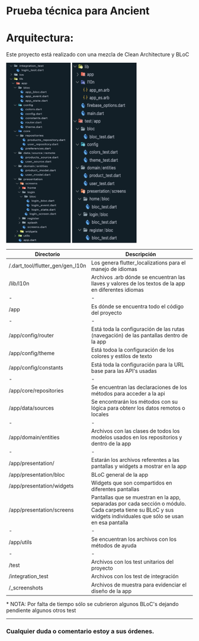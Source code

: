 # Prueba técnica para Ancient
# Arquitectura:

Este proyecto está realizado con una mezcla de Clean Architecture y BLoC

<img src="_screenshots/arq1.png"  width="174" height="486">
<img src="_screenshots/arq2.png"  width="174" height="486">

|Directorio|Descripción|
|----------|-----------|
|/.dart_tool/flutter_gen/gen_l10n|Los genera flutter_localizations para el manejo de idiomas|
|/lib/l10n|Archivos .arb dónde se encuentran las llaves y valores de los textos de la app en diferentes idiomas|
|-|-|
|/app|Es dónde se encuentra todo el código del proyecto|
|-|-|
|/app/config/router|Está toda la configuración de las rutas (navegación) de las pantallas dentro de la app|
|/app/config/theme|Está todoa la configuración de los colores y estilos de texto|
|/app/config/constants|Está toda la configuración para la URL base para las API's usadas|
|-|-|
|/app/core/repositories|Se encuentran las declaraciones de los métodos para acceder a la api|
|/app/data/sources|Se encontrarán los métodos con su lógica para obtenr los datos remotos o locales |
|-|-|
|/app/domain/entities|Archivos con las clases de todos los modelos usados en los repositorios y dentro de la app|
|-|-|
|/app/presentation/|Estarán los archivos referentes a las pantallas y widgets a mostrar en la app|
|/app/presentation/bloc|BLoC general de la app|
|/app/presentation/widgets|Widgets que son compartidos en diferentes pantallas|
|/app/presentation/screens|Pantallas que se muestran en la app, separadas por cada sección o módulo. Cada carpeta tiene su BLoC y sus widgets individuales que sólo se usan en esa pantalla |
|-|-|
|/app/utils|Se encuentran los archivos con los métodos de ayuda|
|-|-|
|/test|Archivos con los test unitarios del proyecto|
|/integration_test|Archivos con los test de integración|
|/_screenshots|Archivos de muestra para evidenciar el diseño de la app|


\* NOTA: Por falta de tiempo sólo se cubrieron algunos BLoC's dejando pendiente algunos otros test

----

### Cualquier duda o comentario estoy a sus órdenes.